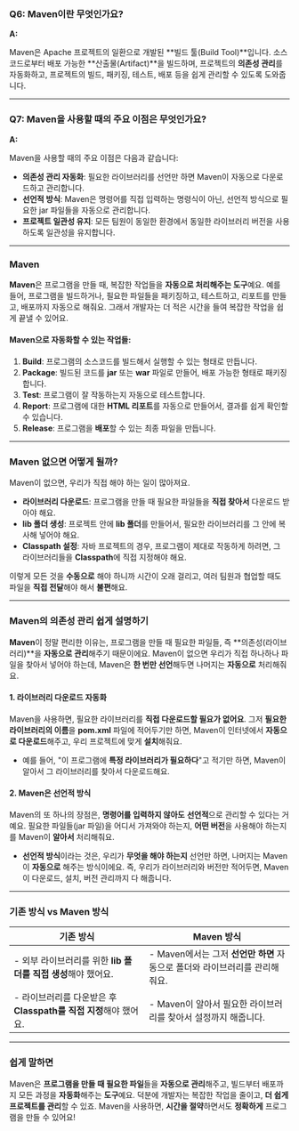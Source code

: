 ### **Q6: Maven이란 무엇인가요?**

**A:**

Maven은 Apache 프로젝트의 일환으로 개발된 **빌드 툴(Build Tool)**입니다. 소스코드로부터 배포 가능한 **산출물(Artifact)**을 빌드하며, 프로젝트의 **의존성 관리**를 자동화하고, 프로젝트의 빌드, 패키징, 테스트, 배포 등을 쉽게 관리할 수 있도록 도와줍니다.

---

### **Q7: Maven을 사용할 때의 주요 이점은 무엇인가요?**

**A:**

Maven을 사용할 때의 주요 이점은 다음과 같습니다:

- **의존성 관리 자동화**: 필요한 라이브러리를 선언만 하면 Maven이 자동으로 다운로드하고 관리합니다.
- **선언적 방식**: Maven은 명령어를 직접 입력하는 명령식이 아닌, 선언적 방식으로 필요한 jar 파일들을 자동으로 관리합니다.
- **프로젝트 일관성 유지**: 모든 팀원이 동일한 환경에서 동일한 라이브러리 버전을 사용하도록 일관성을 유지합니다.

---

### **Maven**

**Maven**은 프로그램을 만들 때, 복잡한 작업들을 **자동으로 처리해주는 도구**예요. 예를 들어, 프로그램을 빌드하거나, 필요한 파일들을 패키징하고, 테스트하고, 리포트를 만들고, 배포까지 자동으로 해줘요. 그래서 개발자는 더 적은 시간을 들여 복잡한 작업을 쉽게 끝낼 수 있어요.

#### **Maven으로 자동화할 수 있는 작업들**:
1. **Build**: 프로그램의 소스코드를 빌드해서 실행할 수 있는 형태로 만듭니다.
2. **Package**: 빌드된 코드를 **jar** 또는 **war** 파일로 만들어, 배포 가능한 형태로 패키징합니다.
3. **Test**: 프로그램이 잘 작동하는지 자동으로 테스트합니다.
4. **Report**: 프로그램에 대한 **HTML 리포트**를 자동으로 만들어서, 결과를 쉽게 확인할 수 있습니다.
5. **Release**: 프로그램을 **배포**할 수 있는 최종 파일을 만듭니다.

---

### **Maven 없으면 어떻게 될까?**

Maven이 없으면, 우리가 직접 해야 하는 일이 많아져요.

- **라이브러리 다운로드**: 프로그램을 만들 때 필요한 파일들을 **직접 찾아서** 다운로드 받아야 해요.
- **lib 폴더 생성**: 프로젝트 안에 **lib 폴더**를 만들어서, 필요한 라이브러리를 그 안에 복사해 넣어야 해요.
- **Classpath 설정**: 자바 프로젝트의 경우, 프로그램이 제대로 작동하게 하려면, 그 라이브러리들을 **Classpath**에 직접 지정해야 해요.

이렇게 모든 것을 **수동으로** 해야 하니까 시간이 오래 걸리고, 여러 팀원과 협업할 때도 파일을 **직접 전달**해야 해서 **불편**해요.

---

### **Maven의 의존성 관리** 쉽게 설명하기

**Maven**이 정말 편리한 이유는, 프로그램을 만들 때 필요한 파일들, 즉 **의존성(라이브러리)**을 **자동으로 관리**해주기 때문이에요. Maven이 없으면 우리가 직접 하나하나 파일을 찾아서 넣어야 하는데, Maven은 **한 번만 선언**해두면 나머지는 **자동으로** 처리해줘요.

#### **1. 라이브러리 다운로드 자동화**

Maven을 사용하면, 필요한 라이브러리를 **직접 다운로드할 필요가 없어요**. 그저 **필요한 라이브러리의 이름**을 **pom.xml** 파일에 적어두기만 하면, Maven이 인터넷에서 **자동으로 다운로드**해주고, 우리 프로젝트에 맞게 **설치**해줘요.

- 예를 들어, "이 프로그램에 **특정 라이브러리가 필요하다**"고 적기만 하면, Maven이 알아서 그 라이브러리를 찾아서 다운로드해요.

#### **2. Maven은 선언적 방식**

Maven의 또 하나의 장점은, **명령어를 입력하지 않아도** **선언적**으로 관리할 수 있다는 거예요. 필요한 파일들(jar 파일)을 어디서 가져와야 하는지, **어떤 버전**을 사용해야 하는지를 Maven이 **알아서** 처리해줘요.

- **선언적 방식**이라는 것은, 우리가 **무엇을 해야 하는지** 선언만 하면, 나머지는 Maven이 **자동으로** 해주는 방식이에요. 즉, 우리가 라이브러리와 버전만 적어두면, Maven이 다운로드, 설치, 버전 관리까지 다 해줍니다.

---

### **기존 방식 vs Maven 방식**

| **기존 방식** | **Maven 방식** |
| --- | --- |
| - 외부 라이브러리를 위한 **lib 폴더를 직접 생성**해야 했어요. | - Maven에서는 그저 **선언만 하면** 자동으로 폴더와 라이브러리를 관리해줘요. |
| - 라이브러리를 다운받은 후 **Classpath를 직접 지정**해야 했어요. | - Maven이 알아서 필요한 라이브러리를 찾아서 설정까지 해줍니다. |

---

### 쉽게 말하면

Maven은 **프로그램을 만들 때 필요한 파일**들을 **자동으로 관리**해주고, 빌드부터 배포까지 모든 과정을 **자동화**해주는 **도구**예요. 덕분에 개발자는 복잡한 작업을 줄이고, **더 쉽게 프로젝트를 관리**할 수 있죠. Maven을 사용하면, **시간을 절약**하면서도 **정확하게** 프로그램을 만들 수 있어요!